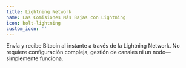 ```yaml
---
title: Lightning Network
name: Las Comisiones Más Bajas con Lightning
icon: bolt-lightning
custom_icon: ''
---
```

Envía y recibe Bitcoin al instante a través de la Lightning Network. No requiere configuración compleja, gestión de canales ni un nodo—simplemente funciona.